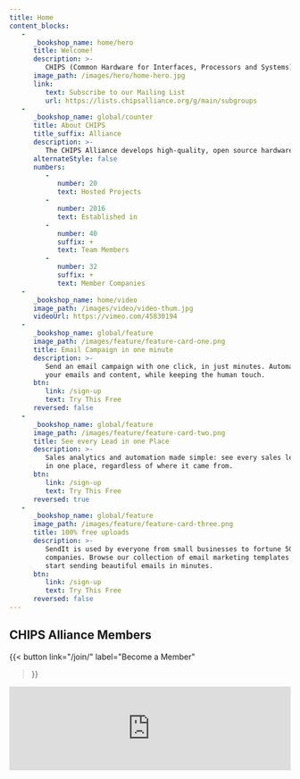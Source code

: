 ```yaml
---
title: Home
content_blocks:
   -
      _bookshop_name: home/hero
      title: Welcome!
      description: >-
         CHIPS (Common Hardware for Interfaces, Processors and Systems) Alliance harnesses the energy of open source collaboration to accelerate hardware development.
      image_path: /images/hero/home-hero.jpg
      link:
         text: Subscribe to our Mailing List
         url: https://lists.chipsalliance.org/g/main/subgroups
   -
      _bookshop_name: global/counter
      title: About CHIPS
      title_suffix: Alliance
      description: >-
         The CHIPS Alliance develops high-quality, open source hardware designs relevant to silicon devices and FPGAs. By creating an open and collaborative environment, CHIPS Alliance shares resources to lower the cost of development. Companies and individuals can work together to develop open source CPUs, various peripherals, and complex IP blocks. CHIPS Alliance is open to all organizations who are interested in collaborating on open source hardware or software tools to accelerate the creation of more efficient and innovative chip designs.
      alternateStyle: false
      numbers:
         -
            number: 20
            text: Hosted Projects
         -
            number: 2016
            text: Established in
         -
            number: 40
            suffix: +
            text: Team Members
         -
            number: 32
            suffix: +
            text: Member Companies
   -
      _bookshop_name: home/video
      image_path: /images/video/video-thum.jpg
      videoUrl: https://vimeo.com/45830194
   -
      _bookshop_name: global/feature
      image_path: /images/feature/feature-card-one.png
      title: Email Campaign in one minute
      description: >-
         Send an email campaign with one click, in just minutes. Automate
         your emails and content, while keeping the human touch.
      btn:
         link: /sign-up
         text: Try This Free
      reversed: false
   -
      _bookshop_name: global/feature
      image_path: /images/feature/feature-card-two.png
      title: See every Lead in one Place
      description: >-
         Sales analytics and automation made simple: see every sales lead
         in one place, regardless of where it came from.
      btn:
         link: /sign-up
         text: Try This Free
      reversed: true
   -
      _bookshop_name: global/feature
      image_path: /images/feature/feature-card-three.png
      title: 100% free uploads
      description: >-
         SendIt is used by everyone from small businesses to fortune 500
         companies. Browse our collection of email marketing templates and
         start sending beautiful emails in minutes.
      btn:
         link: /sign-up
         text: Try This Free
      reversed: false
---
```



## CHIPS Alliance Members

{{< button
link="/join/"
label="Become a Member"
>}}

<iframe
title="landscape"
id="landscape"
src="https://landscape.lfph.io/card-mode?project=member&embed=yes"
frameborder="0"
scrolling="no"
class="iframe-container"
style="width: 100% ; min-width: 100%;"
></iframe>
<script defer src='//landscape.cncf.io/iframeResizer.js?ver=1671468192' id='landscape-resize-js'></script>
